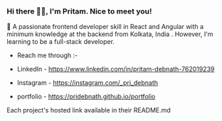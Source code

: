 

### Hi there 👋🏻, I'm Pritam. Nice to meet you!

:speech_balloon: A passionate frontend developer skill in React and Angular with a minimum knowledge at the backend from Kolkata, India . However, I'm learning to be a full-stack developer.


- Reach me through  :- 

- LinkedIn - https://www.linkedin.com/in/pritam-debnath-762019239
- Instagram - https://instagram.com/_pri_debnath
- portfolio - https://pridebnath.github.io/portfolio






Each project's hosted link available in their README.md 
<!---
PriDebnath/PriDebnath is a ✨ special ✨ repository because its `README.md` (this file) appears on your GitHub profile.
You can click the Preview link to take a look at your changes.
--->
